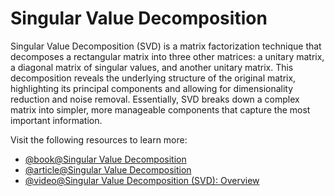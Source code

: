 # Singular Value Decomposition

Singular Value Decomposition (SVD) is a matrix factorization technique that decomposes a rectangular matrix into three other matrices: a unitary matrix, a diagonal matrix of singular values, and another unitary matrix. This decomposition reveals the underlying structure of the original matrix, highlighting its principal components and allowing for dimensionality reduction and noise removal. Essentially, SVD breaks down a complex matrix into simpler, more manageable components that capture the most important information.

Visit the following resources to learn more:

- [@book@Singular Value Decomposition](https://www.cs.cmu.edu/~venkatg/teaching/CStheory-infoage/book-chapter-4.pdf)
- [@article@Singular Value Decomposition](https://en.wikipedia.org/wiki/Singular_value_decomposition)
- [@video@Singular Value Decomposition (SVD): Overview](https://www.youtube.com/watch?v=gXbThCXjZFM)